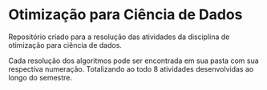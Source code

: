 # Otimização para Ciência de Dados

Repositório criado para a resolução das atividades da disciplina de otimização para ciência de dados.

Cada resolução dos algoritmos pode ser encontrada em sua pasta com sua respectiva numeração. Totalizando ao todo 8 atividades desenvolvidas ao longo do semestre.
